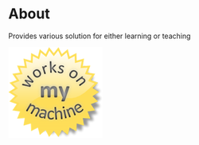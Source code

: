# About

Provides various solution for either learning or teaching

![x](assets/WorksOnMyMachineSmall.png)

